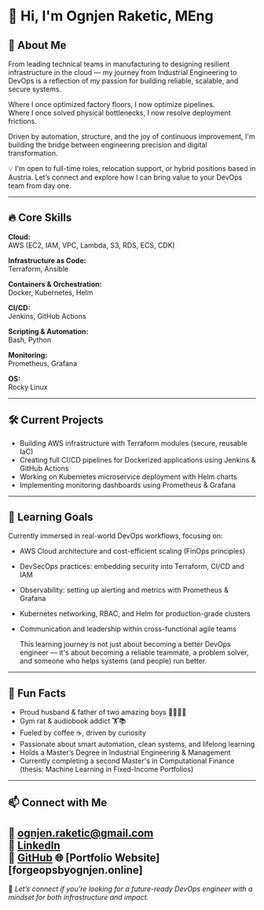 # 👋 Hi, I'm Ognjen Raketic, MEng

## 🚀 About Me  
From leading technical teams in manufacturing to designing resilient infrastructure in the cloud — my journey from Industrial Engineering to DevOps is a reflection of my passion for building reliable, scalable, and secure systems.

Where I once optimized factory floors, I now optimize pipelines.  
Where I once solved physical bottlenecks, I now resolve deployment frictions.  

Driven by automation, structure, and the joy of continuous improvement, I'm building the bridge between engineering precision and digital transformation.

💡 I'm open to full-time roles, relocation support, or hybrid positions based in Austria. Let’s connect and explore how I can bring value to your DevOps team from day one.


---

## 🔥 Core Skills

**Cloud:**  
AWS (EC2, IAM, VPC, Lambda, S3, RDS, ECS, CDK)

**Infrastructure as Code:**  
Terraform, Ansible

**Containers & Orchestration:**  
Docker, Kubernetes, Helm

**CI/CD:**  
Jenkins, GitHub Actions

**Scripting & Automation:**  
Bash, Python

**Monitoring:**  
Prometheus, Grafana

**OS:**  
Rocky Linux

---

## 🛠️ Current Projects

- Building AWS infrastructure with Terraform modules (secure, reusable IaC)
- Creating full CI/CD pipelines for Dockerized applications using Jenkins & GitHub Actions
- Working on Kubernetes microservice deployment with Helm charts
- Implementing monitoring dashboards using Prometheus & Grafana

---

## 🌱 Learning Goals

Currently immersed in real-world DevOps workflows, focusing on:

- AWS Cloud architecture and cost-efficient scaling (FinOps principles)
- DevSecOps practices: embedding security into Terraform, CI/CD and IAM
- Observability: setting up alerting and metrics with Prometheus & Grafana
- Kubernetes networking, RBAC, and Helm for production-grade clusters
- Communication and leadership within cross-functional agile teams

  This learning journey is not just about becoming a better DevOps engineer — it's about becoming a reliable teammate, a problem solver, and someone who helps systems (and people) run better.
---

## 🎯 Fun Facts

- Proud husband & father of two amazing boys 👨‍👩‍👦‍👦  
- Gym rat & audiobook addict 🏋️📚  
- Fueled by coffee ☕, driven by curiosity  
- Passionate about smart automation, clean systems, and lifelong learning  
- Holds a Master’s Degree in Industrial Engineering & Management  
- Currently completing a second Master's in Computational Finance (thesis: Machine Learning in Fixed-Income Portfolios)

---

## 📫 Connect with Me

📧 ognjen.raketic@gmail.com  
🔗 [LinkedIn](https://www.linkedin.com/in/ognjen-raketic/)  
🐙 [GitHub](https://github.com/raketic-ognjen)
🌐 [Portfolio Website][forgeopsbyognjen.online]
---

🚀 *Let’s connect if you’re looking for a future-ready DevOps engineer with a mindset for both infrastructure and impact.*
